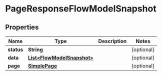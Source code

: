 

# PageResponseFlowModelSnapshot


## Properties

| Name | Type | Description | Notes |
|------------ | ------------- | ------------- | -------------|
|**status** | **String** |  |  [optional] |
|**data** | [**List&lt;FlowModelSnapshot&gt;**](FlowModelSnapshot.md) |  |  [optional] |
|**page** | [**SimplePage**](SimplePage.md) |  |  [optional] |



